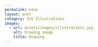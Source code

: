 ```yaml
---
permalink: none
layout: post
category: Ink Illustrations
images:   
  - url: assets/images/illustration1.jpg
    alt: Drawing image
    title: Drawing
---
```

